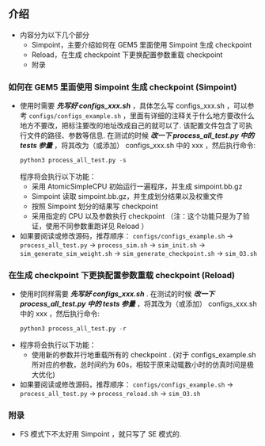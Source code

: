 ##  介绍
+   内容分为以下几个部分
    +   Simpoint，主要介绍如何在 GEM5 里面使用 Simpoint 生成 checkpoint
    +   Reload，在生成 checkpoint 下更换配置参数重载 checkpoint
    +   附录

###  如何在 GEM5 里面使用 Simpoint 生成 checkpoint (Simpoint)
+   使用时需要 ***先写好 configs_xxx.sh*** ，具体怎么写 configs_xxx.sh ，可以参考 `configs/configs_example.sh` ，里面有详细的注释关于什么地方要改什么地方不要改，把标注要改的地址改成自己的就可以了. 该配置文件包含了可执行文件的路径、参数等信息. 在测试的时候 ***改一下 process_all_test.py 中的 tests 参量*** ，将其改为（或添加） configs_xxx.sh 中的 xxx ，然后执行命令:
    ```python
    python3 process_all_test.py -s
    ```
    程序将会执行以下功能：
    +   采用 AtomicSimpleCPU 初始运行一遍程序，并生成 simpoint.bb.gz
    +   Simpoint 读取 simpoint.bb.gz，并生成划分结果以及权重文件
    +   按照 Simpoint 划分的结果写 checkpoint
    +   采用指定的 CPU 以及参数执行 checkpoint （注：这个功能只是为了验证，使用不同参数重跑详见 Reload ）
+   如果要阅读或修改源码，推荐顺序：
    `configs/configs_example.sh` $\rightarrow$ `process_all_test.py` $\rightarrow$ `process_sim.sh` $\rightarrow$ `sim_init.sh` $\rightarrow$ `sim_generate_sim_weight.sh` $\rightarrow$ `sim_generate_checkpoint.sh` $\rightarrow$ `sim_O3.sh`

###  在生成 checkpoint 下更换配置参数重载 checkpoint (Reload)
+   使用时同样需要 ***先写好 configs_xxx.sh*** . 在测试的时候 ***改一下 process_all_test.py 中的 tests 参量*** ，将其改为（或添加） configs_xxx.sh 中的 xxx ，然后执行命令:
    ```python
    python3 process_all_test.py -r
    ```
+   程序将会执行以下功能：
    +   使用新的参数并行地重载所有的 checkpoint . (对于 configs_example.sh 所对应的参数，总时间约为 60s，相较于原来动辄数小时的仿真时间是极大优化)
+   如果要阅读或修改源码，推荐顺序：
    `configs/configs_example.sh` $\rightarrow$ `process_all_test.py` $\rightarrow$ `process_reload.sh` $\rightarrow$ `sim_O3.sh`
    
###  附录
+   FS 模式下不太好用 Simpoint ，就只写了 SE 模式的.